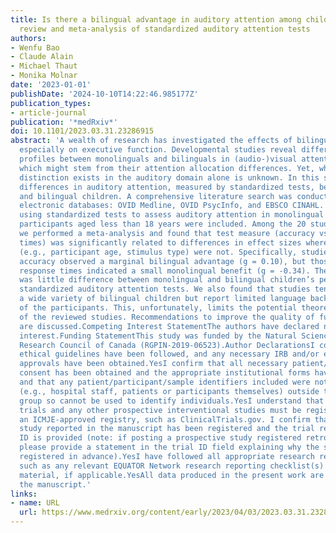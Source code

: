 ```yaml
---
title: Is there a bilingual advantage in auditory attention among children? A systematic
  review and meta-analysis of standardized auditory attention tests
authors:
- Wenfu Bao
- Claude Alain
- Michael Thaut
- Monika Molnar
date: '2023-01-01'
publishDate: '2024-10-10T14:22:46.985177Z'
publication_types:
- article-journal
publication: '*medRxiv*'
doi: 10.1101/2023.03.31.23286915
abstract: 'A wealth of research has investigated the effects of bilingualism on cognition,
  especially on executive function. Developmental studies reveal different cognitive
  profiles between monolinguals and bilinguals in (audio-)visual attention tasks,
  which might stem from their attention allocation differences. Yet, whether such
  distinction exists in the auditory domain alone is unknown. In this study, we compared
  differences in auditory attention, measured by standardized tests, between monolingual
  and bilingual children. A comprehensive literature search was conducted in three
  electronic databases: OVID Medline, OVID PsycInfo, and EBSCO CINAHL. Empirical studies
  using standardized tests to assess auditory attention in monolingual and bilingual
  participants aged less than 18 years were included. Among the 20 studies identified,
  we performed a meta-analysis and found that test measure (accuracy vs. response
  times) was significantly related to differences in effect sizes whereas other factors
  (e.g., participant age, stimulus type) were not. Specifically, studies reporting
  accuracy observed a marginal bilingual advantage (g = 0.10), but those reporting
  response times indicated a small monolingual benefit (g = -0.34). Therefore, there
  was little difference between monolingual and bilingual children’s performance on
  standardized auditory attention tests. We also found that studies tend to include
  a wide variety of bilingual children but report limited language background information
  of the participants. This, unfortunately, limits the potential theoretical contributions
  of the reviewed studies. Recommendations to improve the quality of future research
  are discussed.Competing Interest StatementThe authors have declared no competing
  interest.Funding StatementThis study was funded by the Natural Sciences and Engineering
  Research Council of Canada (RGPIN-2019-06523).Author DeclarationsI confirm all relevant
  ethical guidelines have been followed, and any necessary IRB and/or ethics committee
  approvals have been obtained.YesI confirm that all necessary patient/participant
  consent has been obtained and the appropriate institutional forms have been archived,
  and that any patient/participant/sample identifiers included were not known to anyone
  (e.g., hospital staff, patients or participants themselves) outside the research
  group so cannot be used to identify individuals.YesI understand that all clinical
  trials and any other prospective interventional studies must be registered with
  an ICMJE-approved registry, such as ClinicalTrials.gov. I confirm that any such
  study reported in the manuscript has been registered and the trial registration
  ID is provided (note: if posting a prospective study registered retrospectively,
  please provide a statement in the trial ID field explaining why the study was not
  registered in advance).YesI have followed all appropriate research reporting guidelines,
  such as any relevant EQUATOR Network research reporting checklist(s) and other pertinent
  material, if applicable.YesAll data produced in the present work are contained in
  the manuscript.'
links:
- name: URL
  url: https://www.medrxiv.org/content/early/2023/04/03/2023.03.31.23286915
---
```

